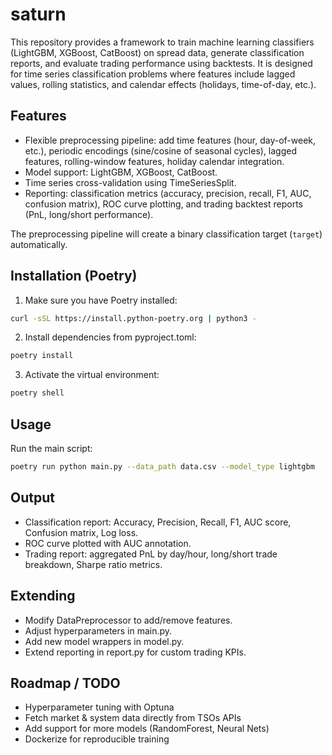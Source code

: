 # saturn

This repository provides a framework to train machine learning classifiers (LightGBM, XGBoost, CatBoost) on spread data, generate classification reports, and evaluate trading performance using backtests. It is designed for time series classification problems where features include lagged values, rolling statistics, and calendar effects (holidays, time-of-day, etc.). 

## Features
- Flexible preprocessing pipeline: add time features (hour, day-of-week, etc.), periodic encodings (sine/cosine of seasonal cycles), lagged features, rolling-window features, holiday calendar integration.  
- Model support: LightGBM, XGBoost, CatBoost.  
- Time series cross-validation using TimeSeriesSplit.  
- Reporting: classification metrics (accuracy, precision, recall, F1, AUC, confusion matrix), ROC curve plotting, and trading backtest reports (PnL, long/short performance).  

The preprocessing pipeline will create a binary classification target (`target`) automatically.

## Installation (Poetry)

1. Make sure you have Poetry installed:

```bash
curl -sSL https://install.python-poetry.org | python3 -
````

2. Install dependencies from pyproject.toml:

```bash
poetry install
```

3. Activate the virtual environment:

```bash
poetry shell
```

## Usage
Run the main script:

```bash
poetry run python main.py --data_path data.csv --model_type lightgbm
```

## Output
- Classification report: Accuracy, Precision, Recall, F1, AUC score, Confusion matrix, Log loss.
- ROC curve plotted with AUC annotation.
- Trading report: aggregated PnL by day/hour, long/short trade breakdown, Sharpe ratio metrics.

## Extending
- Modify DataPreprocessor to add/remove features.
- Adjust hyperparameters in main.py.
- Add new model wrappers in model.py.
- Extend reporting in report.py for custom trading KPIs.

## Roadmap / TODO

- Hyperparameter tuning with Optuna  
- Fetch market & system data directly from TSOs APIs  
- Add support for more models (RandomForest, Neural Nets)  
- Dockerize for reproducible training  
